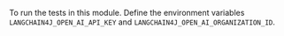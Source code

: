 To run the tests in this module. Define the environment variables `LANGCHAIN4J_OPEN_AI_API_KEY` and `LANGCHAIN4J_OPEN_AI_ORGANIZATION_ID`.
